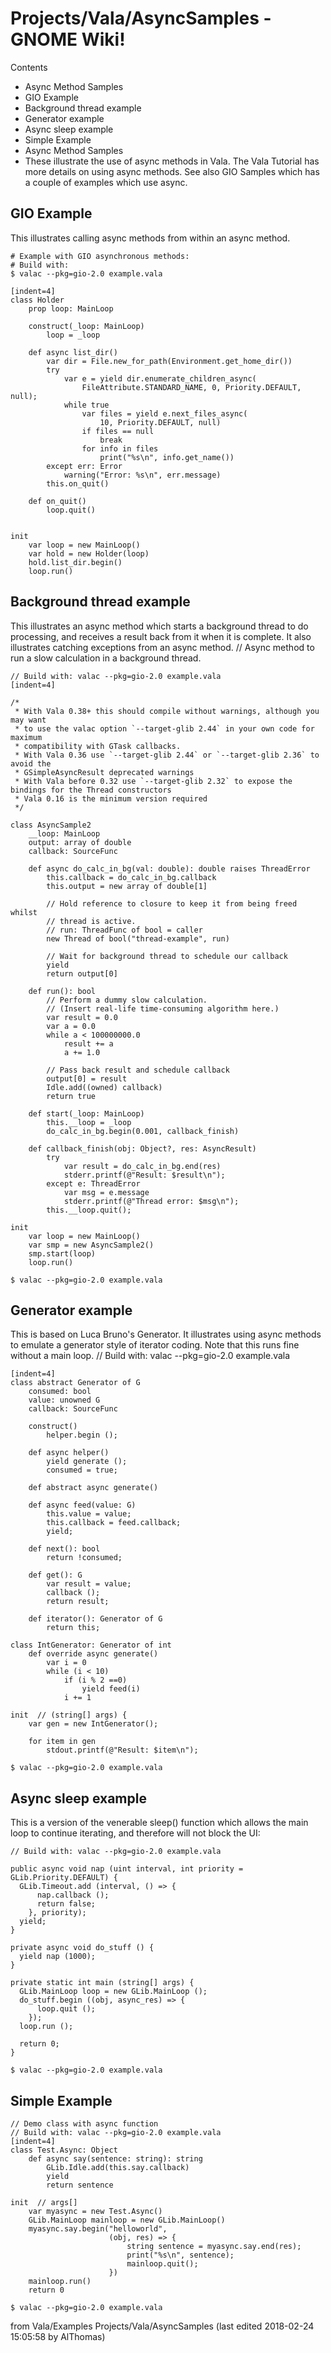 # Projects/Vala/AsyncSamples - GNOME Wiki!

Contents
- Async Method Samples
- GIO Example
- Background thread example
- Generator example
- Async sleep example
- Simple Example
- Async Method Samples
- These illustrate the use of async methods in Vala.  The Vala Tutorial has more details on using async methods.  See also GIO Samples which has a couple of examples which use async. 

## GIO Example

This illustrates calling async methods from within an async method.

```shell
# Example with GIO asynchronous methods:
# Build with:
$ valac --pkg=gio-2.0 example.vala
```

```genie
[indent=4]
class Holder
    prop loop: MainLoop

    construct(_loop: MainLoop)
        loop = _loop

    def async list_dir()
        var dir = File.new_for_path(Environment.get_home_dir())
        try
            var e = yield dir.enumerate_children_async(
                FileAttribute.STANDARD_NAME, 0, Priority.DEFAULT, null);
            while true
                var files = yield e.next_files_async(
                    10, Priority.DEFAULT, null)
                if files == null
                    break
                for info in files
                    print("%s\n", info.get_name())
        except err: Error
            warning("Error: %s\n", err.message)
        this.on_quit()

    def on_quit()
        loop.quit()


init
    var loop = new MainLoop()
    var hold = new Holder(loop)
    hold.list_dir.begin()
    loop.run()
```

## Background thread example
This illustrates an async method which starts a background thread to do processing, and receives a result back from it when it is complete. It also illustrates catching exceptions from an async method. // Async method to run a slow calculation in a background thread.

```genie
// Build with: valac --pkg=gio-2.0 example.vala
[indent=4]

/*
 * With Vala 0.38+ this should compile without warnings, although you may want
 * to use the valac option `--target-glib 2.44` in your own code for maximum 
 * compatibility with GTask callbacks.
 * With Vala 0.36 use `--target-glib 2.44` or `--target-glib 2.36` to avoid the 
 * GSimpleAsyncResult deprecated warnings
 * With Vala before 0.32 use `--target-glib 2.32` to expose the bindings for the Thread constructors
 * Vala 0.16 is the minimum version required
 */

class AsyncSample2
    __loop: MainLoop
    output: array of double
    callback: SourceFunc

    def async do_calc_in_bg(val: double): double raises ThreadError
        this.callback = do_calc_in_bg.callback
        this.output = new array of double[1]

        // Hold reference to closure to keep it from being freed whilst
        // thread is active.
        // run: ThreadFunc of bool = caller
        new Thread of bool("thread-example", run)

        // Wait for background thread to schedule our callback
        yield
        return output[0]

    def run(): bool
        // Perform a dummy slow calculation.
        // (Insert real-life time-consuming algorithm here.)
        var result = 0.0
        var a = 0.0
        while a < 100000000.0
            result += a
            a += 1.0

        // Pass back result and schedule callback
        output[0] = result
        Idle.add((owned) callback)
        return true

    def start(_loop: MainLoop)
        this.__loop = _loop
        do_calc_in_bg.begin(0.001, callback_finish)

    def callback_finish(obj: Object?, res: AsyncResult)
        try
            var result = do_calc_in_bg.end(res)
            stderr.printf(@"Result: $result\n");
        except e: ThreadError
            var msg = e.message
            stderr.printf(@"Thread error: $msg\n");
        this.__loop.quit();

init
    var loop = new MainLoop()
    var smp = new AsyncSample2()
    smp.start(loop)
    loop.run()
```

```shell
$ valac --pkg=gio-2.0 example.vala
```

## Generator example
This is based on Luca Bruno's Generator.  It illustrates using async methods to emulate a generator style of iterator coding.  Note that this runs fine without a main loop. // Build with: valac --pkg=gio-2.0 example.vala

```genie
[indent=4]
class abstract Generator of G
    consumed: bool
    value: unowned G
    callback: SourceFunc

    construct()
        helper.begin ();

    def async helper()
        yield generate ();
        consumed = true;

    def abstract async generate()

    def async feed(value: G)
        this.value = value;
        this.callback = feed.callback;
        yield;

    def next(): bool
        return !consumed;

    def get(): G
        var result = value;
        callback ();
        return result;

    def iterator(): Generator of G
        return this;

class IntGenerator: Generator of int
    def override async generate()
        var i = 0
        while (i < 10)
            if (i % 2 ==0)
                yield feed(i)
            i += 1

init  // (string[] args) {
    var gen = new IntGenerator();

    for item in gen
        stdout.printf(@"Result: $item\n");
```

```shell
$ valac --pkg=gio-2.0 example.vala
```


## Async sleep example
This is a version of the venerable sleep() function which allows the main loop to continue iterating, and therefore will not block the UI:

```genie
// Build with: valac --pkg=gio-2.0 example.vala

public async void nap (uint interval, int priority = GLib.Priority.DEFAULT) {
  GLib.Timeout.add (interval, () => {
      nap.callback ();
      return false;
    }, priority);
  yield;
}

private async void do_stuff () {
  yield nap (1000);
}

private static int main (string[] args) {
  GLib.MainLoop loop = new GLib.MainLoop ();
  do_stuff.begin ((obj, async_res) => {
      loop.quit ();
    });
  loop.run ();

  return 0;
}
```

```shell
$ valac --pkg=gio-2.0 example.vala
```


## Simple Example

```genie
// Demo class with async function
// Build with: valac --pkg=gio-2.0 example.vala
[indent=4]
class Test.Async: Object
    def async say(sentence: string): string
        GLib.Idle.add(this.say.callback)
        yield
        return sentence

init  // args[]
    var myasync = new Test.Async()
    GLib.MainLoop mainloop = new GLib.MainLoop()
    myasync.say.begin("helloworld",
                      (obj, res) => {
                          string sentence = myasync.say.end(res);
                          print("%s\n", sentence);
                          mainloop.quit();
                      })
    mainloop.run()
    return 0
```

```shell
$ valac --pkg=gio-2.0 example.vala
```

from Vala/Examples Projects/Vala/AsyncSamples
    (last edited 2018-02-24 15:05:58 by AlThomas)

